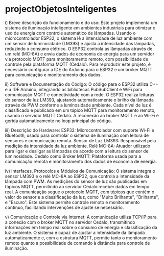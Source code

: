 # projectObjetosInteligentes
i) Breve descrição do funcionamento e do uso:
Este projeto implementa um sistema de iluminação inteligente em ambientes industriais para otimizar o uso de energia com controle automático de lâmpadas. Usando o microcontrolador ESP32, o sistema lê a intensidade de luz ambiente com um sensor de luminosidade (LM393) e ajusta a intensidade das lâmpadas, reduzindo o consumo elétrico. O ESP32 controla as lâmpadas através de um relé (MC-8A) e envia dados de economia de energia para um servidor via protocolo MQTT para monitoramento remoto, com possibilidade de controle pela plataforma MQTT (Cedalo). Para reproduzir este projeto, é necessário configurar a IDE do Arduino para o ESP32 e um broker MQTT para comunicação e monitoramento dos dados.

ii) Software e Documentação do Código:
O código para o ESP32 utiliza C++ e a IDE Arduino, integrando as bibliotecas PubSubClient e WiFi para comunicação MQTT e conectividade com a rede. O ESP32 realiza leituras do sensor de luz LM393, ajustando automaticamente o brilho da lâmpada através de PWM conforme a luminosidade ambiente. Cada nível de luz é classificado e publicado em um tópico MQTT para monitoramento remoto, usando o servidor MQTT Cedalo. A reconexão ao broker MQTT e ao Wi-Fi é gerida automaticamente no loop principal do código.

iii) Descrição do Hardware:
ESP32: Microcontrolador com suporte Wi-Fi e Bluetooth, usado para controlar o sistema de iluminação com leitura de sensores e comunicação remota.
Sensor de Luz LM393: Responsável pela medição da intensidade da luz ambiente.
Relé MC-8A: Atuador utilizado para ligar e desligar as lâmpadas de acordo com a leitura do sensor de luminosidade.
Cedalo como Broker MQTT: Plataforma usada para a comunicação remota e monitoramento dos dados de economia de energia.

iv) Interfaces, Protocolos e Módulos de Comunicação:
O sistema integra o sensor LM393 e o relé MC-8A ao ESP32, que controla a intensidade da lâmpada com PWM. As medições do sensor de luz são publicadas em tópicos MQTT, permitindo ao servidor Cedalo receber dados em tempo real. A comunicação segue o protocolo MQTT, com tópicos que contêm o valor do sensor e a classificação da luz, como "Muito Brilhante", "Brilhante", e "Escuro". Este sistema permite controle remoto e monitoramento contínuo, facilitando intervenções de ajuste se necessário.

v) Comunicação e Controle via Internet:
A comunicação utiliza TCP/IP para a conexão com o broker MQTT no servidor Cedalo, transmitindo informações em tempo real sobre o consumo de energia e classificação da luz ambiente. O sistema é capaz de ajustar a intensidade da lâmpada automaticamente e, com a estrutura MQTT, permite tanto o monitoramento remoto quanto a possibilidade de comando à distância para controle de iluminação.
